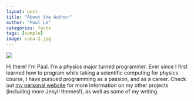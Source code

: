 ```yaml
---
layout: post
title: "About the Author"
author: "Paul Le"
categories: facts
tags: [sample]
image: cuba-2.jpg
---
```

<IMG src="https://thisisitbbq.com/wp-content/uploads/2021/05/TIIBS-NEW-Logo-764x667-1.png">
     
Hi there! I'm Paul. I’m a physics major turned programmer. Ever since I first learned how to program while taking a scientific computing for physics course, I have pursued programming as a passion, and as a career. Check out [my personal website](https://www.lenpaul.com/) for more information on my other projects (including more Jekyll themes!), as well as some of my writing.
